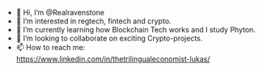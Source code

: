 - 👋 Hi, I’m @Realravenstone
- 👀 I’m interested in regtech, fintech and crypto.
- 🌱 I’m currently learning how Blockchain Tech works and I study Phyton.
- 💞️ I’m looking to collaborate on exciting Crypto-projects.
- 📫 How to reach me: https://www.linkedin.com/in/thetrilingualeconomist-lukas/

<!---
Realravenstone/Realravenstone is a ✨ special ✨ repository because its `README.md` (this file) appears on your GitHub profile.
You can click the Preview link to take a look at your changes.
--->
